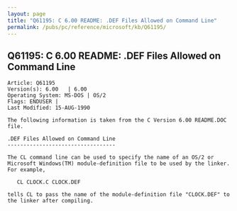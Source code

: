 ```yaml
---
layout: page
title: "Q61195: C 6.00 README: .DEF Files Allowed on Command Line"
permalink: /pubs/pc/reference/microsoft/kb/Q61195/
---
```


## Q61195: C 6.00 README: .DEF Files Allowed on Command Line

	Article: Q61195
	Version(s): 6.00   | 6.00
	Operating System: MS-DOS | OS/2
	Flags: ENDUSER |
	Last Modified: 15-AUG-1990
	
	The following information is taken from the C Version 6.00 README.DOC
	file.
	
	.DEF Files Allowed on Command Line
	----------------------------------
	
	The CL command line can be used to specify the name of an OS/2 or
	Microsoft Windows(TM) module-definition file to be used by the linker.
	For example,
	
	   CL CLOCK.C CLOCK.DEF
	
	tells CL to pass the name of the module-definition file "CLOCK.DEF" to
	the linker after compiling.
